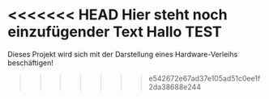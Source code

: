 <<<<<<< HEAD
Hier steht noch einzufügender Text
Hallo TEST
=======

Dieses Projekt wird sich mit der Darstellung eines Hardware-Verleihs beschäftigen!
>>>>>>> e542672e67ad37e105ad51c0ee1f2da38688e244
